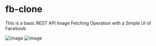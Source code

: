 # fb-clone
This is a basic REST API Image Fetching Operation with a Simple UI of Facebook.

![image](https://user-images.githubusercontent.com/77477107/164026365-45742fe5-3048-4540-8cba-d63068aee41e.png)
![image](https://user-images.githubusercontent.com/77477107/164026520-58fa8bb3-8b18-4130-89a6-1bb46b4f0c38.png)
